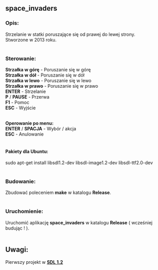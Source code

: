 ## space_invaders

### Opis:

Strzelanie w statki poruszające się od prawej do lewej strony.
</br>
Stworzone w 2013 roku.
</br>
</br>

### Sterowanie:

**Strzałka w górę** - Poruszanie się w górę
</br>
**Strzałka w dół** - Poruszanie się w dół
</br>
**Strzałka w lewo** - Poruszanie się w lewo
</br>
**Strzałka w prawo** - Poruszanie się w prawo
</br>
**ENTER** - Strzelanie
</br>
**P** / **PAUSE** - Przerwa
</br>
**F1** - Pomoc
</br>
**ESC** - Wyjście
</br>
</br>

**Operowanie po menu:**
</br>
**ENTER** / **SPACJA** - Wybór / akcja
</br>
**ESC** - Anulowanie
</br>
</br>

#### Pakiety dla Ubuntu:

sudo apt-get install libsdl1.2-dev libsdl-image1.2-dev libsdl-ttf2.0-dev
</br>
</br>

### Budowanie:

Zbudować poleceniem **make** w katalogu **Release**.
</br>
</br>

### Uruchomienie:

Uruchomić aplikację **space_invaders** w katalogu **Release** ( wcześniej budując ! ).
</br>
</br>

## Uwagi:

Pierwszy projekt w **[SDL 1.2](https://www.libsdl.org)**
</br>
</br>
